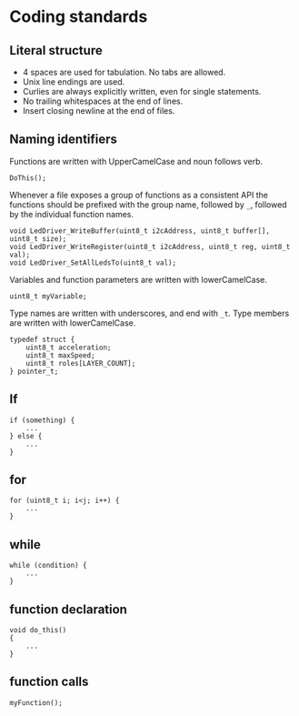 # Coding standards

## Literal structure

* 4 spaces are used for tabulation. No tabs are allowed.
* Unix line endings are used.
* Curlies are always explicitly written, even for single statements.
* No trailing whitespaces at the end of lines.
* Insert closing newline at the end of files.

## Naming identifiers

Functions are written with UpperCamelCase and noun follows verb.

```
DoThis();
```

Whenever a file exposes a group of functions as a consistent API the functions should be prefixed with the group name, followed by `_`, followed by the individual function names.

```
void LedDriver_WriteBuffer(uint8_t i2cAddress, uint8_t buffer[], uint8_t size);
void LedDriver_WriteRegister(uint8_t i2cAddress, uint8_t reg, uint8_t val);
void LedDriver_SetAllLedsTo(uint8_t val);
```

Variables and function parameters are written with lowerCamelCase.

```
uint8_t myVariable;
```

Type names are written with underscores, and end with `_t`. Type members are written with lowerCamelCase.

```
typedef struct {
    uint8_t acceleration;
    uint8_t maxSpeed;
    uint8_t roles[LAYER_COUNT];
} pointer_t;
```

## If

```
if (something) {
    ...
} else {
    ...
}
```

## for

```
for (uint8_t i; i<j; i++) {
    ...
}
```

## while

```
while (condition) {
    ...
}
```

## function declaration

```
void do_this()
{
    ...
}
```

## function calls

```
myFunction();
```
